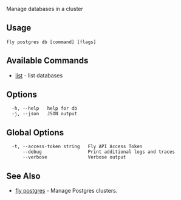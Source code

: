 Manage databases in a cluster


## Usage
~~~
fly postgres db [command] [flags]
~~~

## Available Commands
* [list](/docs/flyctl/fly-postgres-db-list/)	 - list databases

## Options

~~~
  -h, --help   help for db
  -j, --json   JSON output
~~~

## Global Options

~~~
  -t, --access-token string   Fly API Access Token
      --debug                 Print additional logs and traces
      --verbose               Verbose output
~~~

## See Also

* [fly postgres](/docs/flyctl/fly-postgres/)	 - Manage Postgres clusters.


